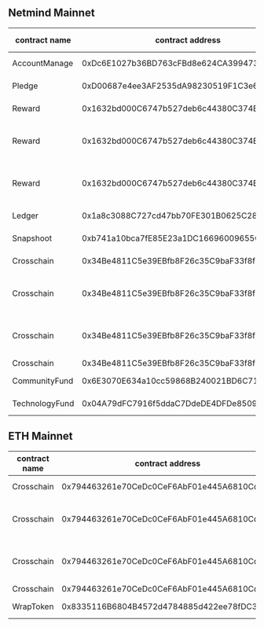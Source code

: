 ## Netmind Mainnet

|contract name|contract address|Operating Instructions|invoke methods|parameter invocation|
| --- | --- | --- |--- | --- |
| AccountManage | 0xDc6E1027b36BD763cFBd8e624CA3994737FA4b6c |  Upgrade Contract  | upgrad  | 0x56e0dd2561c7cbdda5f10eeb05a435685dd13753 |
| Pledge | 0xD00687e4ee3AF2535dA98230519F1C3e642631df | Upgrade Contract  | upgrad | 0xFF7Cfae458671aFDE7c90F7D158E1b039A8E0750 |
| Reward | 0x1632bd000C6747b527deb6c44380C374B0D56c56 | Upgrade Contract  | upgrad |  0x203e712cB0585050Cc8BDD64cb6a1E11BD6Fc317  |
|  Reward | 0x1632bd000C6747b527deb6c44380C374B0D56c56 | Set up Close Contract Executor  |  updateExector |  0x3909db3e4ccfb19e58ce52564a8aa996c1b17d10 |
|  Reward | 0x1632bd000C6747b527deb6c44380C374B0D56c56 |  Set maximum daily extraction | updateThreshold  |  100000000000000000000000 |
| Ledger | 0x1a8c3088C727cd47bb70FE301B0625C28398762c | Upgrade Contract  | upgrad | 0x4519573fb83b88a9c78cb535f1f9a7c3b3434960 |
| Snapshoot | 0xb741a10bca7fE85E23a1DC16696009655C5B6F11 | Upgrade Contract  | upgrad | 0x84818b6639161ddad5f0c04ceee67983b0cee9d6 |
| Crosschain | 0x34Be4811C5e39EBfb8F26c35C9baF33f8f772689 |  Upgrade Contract  | upgrad | 0x68ad619eff80c653b965516f7bcf01a6b0ce460f |
|  Crosschain | 0x34Be4811C5e39EBfb8F26c35C9baF33f8f772689 | Set up Close Contract Executor  |  updateExector |  0x3909db3e4ccfb19e58ce52564a8aa996c1b17d10 |
|  Crosschain | 0x34Be4811C5e39EBfb8F26c35C9baF33f8f772689|  Set maximum daily extraction | updateThreshold  | _tokens:  [0x0000000000000000000000000000000000000000]   _thresholds:  [100000000000000000000000] |
|  Crosschain | 0x34Be4811C5e39EBfb8F26c35C9baF33f8f772689|  Set trader | updateTrader  |  0x2d8e09b546d0067acdb415329f0cb2204b198aa9 |
| CommunityFund | 0x6E3070E634a10cc59868B240021BD6C71303778b |  Upgrade Contract  | upgrad | 0x60731bfb151c24dd81b0dad4c0570f5ec33a6ebb |
| TechnologyFund | 0x04A79dFC7916f5ddaC7DdeDE4DFDe85090d2795c |  Upgrade Contract  | upgrad | 0x0132aa646a18a72cd7b025e57151d52d2bd53f91 |

## ETH  Mainnet

|contract name|contract address|Operating Instructions|invoke methods|parameter invocation|
| --- | --- | --- |--- | --- | 
| Crosschain | 0x794463261e70CeDc0CeF6AbF01e445A6810Cc2B8 |  Upgrade Contract  | upgrad | 0x74f5c3b87a0bf0512e08d765381ad257954c760d | 
|  Crosschain | 0x794463261e70CeDc0CeF6AbF01e445A6810Cc2B8 | Set up Close Contract Executor  |  updateExector |  0x3909db3e4ccfb19e58ce52564a8aa996c1b17d10 | 
|  Crosschain | 0x794463261e70CeDc0CeF6AbF01e445A6810Cc2B8|  Set maximum daily extraction | updateThreshold  | _tokens:[0x8335116B6804B4572d4784885d422ee78fDC3D09] _thresholds:[100000000000000000000000] | 
|  Crosschain | 0x794463261e70CeDc0CeF6AbF01e445A6810Cc2B8|  Set trader | updateTrader  |  0x2d8e09b546d0067acdb415329f0cb2204b198aa9 | 
|  WrapToken | 0x8335116B6804B4572d4784885d422ee78fDC3D09|  Upgrade Contract  | upgrad |  0x181dcfa9895616d634118b24a5a197baafbfb834 |



